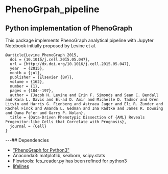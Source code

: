 # PhenoGrpah_pipeline
## Python implementation of PhenoGraph
This package implements PhenoGraph analytical pipeline with Jupyter Notebook initially proposed by Levine et al.

```
@article{Levine_PhenoGraph_2015,
  doi = {10.1016/j.cell.2015.05.047},
  url = {http://dx.doi.org/10.1016/j.cell.2015.05.047},
  year  = {2015},
  month = {jul},
  publisher = {Elsevier {BV}},
  volume = {162},
  number = {1},
  pages = {184--197},
  author = {Jacob H. Levine and Erin F. Simonds and Sean C. Bendall and Kara L. Davis and El-ad D. Amir and Michelle D. Tadmor and Oren Litvin and Harris G. Fienberg and Astraea Jager and Eli R. Zunder and Rachel Finck and Amanda L. Gedman and Ina Radtke and James R. Downing and Dana Pe'er and Garry P. Nolan},
  title = {Data-Driven Phenotypic Dissection of {AML} Reveals Progenitor-like Cells that Correlate with Prognosis},
  journal = {Cell}
}
```

---## Dependencies
* ["PhenoGraph for Python3"](https://github.com/jacoblevine/PhenoGraph)
* Anaconda3: matplotlib, seaborn, scipy.stats
* Flowtools: fcs_reader.py has been refined for python3 
* [lifelines](https://github.com/CamDavidsonPilon/lifelines)
